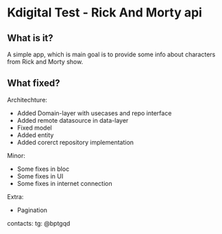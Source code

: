# Kdigital Test - Rick And Morty api

## What is it?
A simple app, which is main goal is to provide some info about characters from Rick and Morty show.

## What fixed?
Architechture:
- Added Domain-layer with usecases and repo interface
- Added remote datasource in data-layer
- Fixed model
- Added entity
- Added corerct repository implementation

Minor:
- Some fixes in bloc
- Some fixes in UI
- Some fixes in internet connection

Extra:
- Pagination

contacts:
tg: @bptgqd
